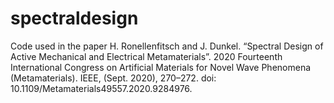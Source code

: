 # spectraldesign
Code used in the paper H. Ronellenfitsch and J. Dunkel. “Spectral Design of Active Mechanical and Electrical Metamaterials”. 2020 Fourteenth International Congress on Artificial Materials for Novel Wave Phenomena (Metamaterials). IEEE, (Sept. 2020), 270–272. doi: 10.1109/Metamaterials49557.2020.9284976.
